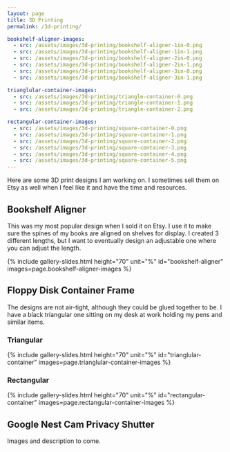 ```yaml
---
layout: page
title: 3D Printing
permalink: /3d-printing/

bookshelf-aligner-images:
  - src: /assets/images/3d-printing/bookshelf-aligner-1in-0.png
  - src: /assets/images/3d-printing/bookshelf-aligner-1in-1.png
  - src: /assets/images/3d-printing/bookshelf-aligner-2in-0.png
  - src: /assets/images/3d-printing/bookshelf-aligner-2in-1.png
  - src: /assets/images/3d-printing/bookshelf-aligner-3in-0.png
  - src: /assets/images/3d-printing/bookshelf-aligner-3in-1.png

trianglular-container-images:
  - src: /assets/images/3d-printing/triangle-container-0.png
  - src: /assets/images/3d-printing/triangle-container-1.png
  - src: /assets/images/3d-printing/triangle-container-2.png

rectangular-container-images:
  - src: /assets/images/3d-printing/square-container-0.png
  - src: /assets/images/3d-printing/square-container-1.png
  - src: /assets/images/3d-printing/square-container-2.png
  - src: /assets/images/3d-printing/square-container-3.png
  - src: /assets/images/3d-printing/square-container-4.png
  - src: /assets/images/3d-printing/square-container-5.png
---
```


Here are some 3D print designs I am working on. I sometimes sell them on Etsy as well when I feel like it and have the time and resources.

## Bookshelf Aligner
This was my most popular design when I sold it on Etsy. I use it to make sure the spines of my books are aligned on shelves for display. I created 3 different lengths, but I want to eventually design an adjustable one where you can adjust the length.

{% include gallery-slides.html height="70" unit="%" id="bookshelf-aligner" images=page.bookshelf-aligner-images %}

## Floppy Disk Container Frame
The designs are not air-tight, although they could be glued together to be. I have a black triangular one sitting on my desk at work holding my pens and similar items.

### Triangular
{% include gallery-slides.html height="70" unit="%" id="trianglular-container" images=page.trianglular-container-images %}

### Rectangular
{% include gallery-slides.html height="70" unit="%" id="rectangular-container" images=page.rectangular-container-images %}

## Google Nest Cam Privacy Shutter
Images and description to come.
